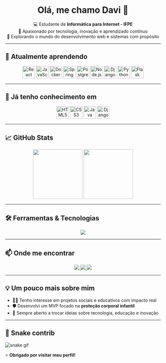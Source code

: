 <h1 align="center">Olá, me chamo Davi 👋</h1>

<p align="center">
  💻 Estudante de <strong>Informática para Internet - IFPE</strong> <br/>
  🎯 Apaixonado por tecnologia, inovação e aprendizado contínuo <br/>
  🚀 Explorando o mundo do desenvolvimento web e sistemas com propósito
</p>

---

## 🚀 Atualmente aprendendo
<p align="center">
  <img src="https://cdn.jsdelivr.net/gh/devicons/devicon/icons/react/react-original.svg" height="40" title="React"/>
  <img src="https://cdn.jsdelivr.net/gh/devicons/devicon/icons/javascript/javascript-original.svg" height="40" title="JavaScript"/>
  <img src="https://cdn.jsdelivr.net/gh/devicons/devicon/icons/docker/docker-original.svg" height="40" title="Docker"/>
  <img src="https://cdn.jsdelivr.net/gh/devicons/devicon/icons/spring/spring-original.svg" height="40" title="Spring Boot"/>
  <img src="https://cdn.jsdelivr.net/gh/devicons/devicon/icons/postgresql/postgresql-original.svg" height="40" title="PostgreSQL"/>
  <img src="https://cdn.jsdelivr.net/gh/devicons/devicon/icons/nodejs/nodejs-original.svg" height="40" title="Node.js"/>
  <img src="https://cdn.jsdelivr.net/gh/devicons/devicon@latest/icons/django/django-plain.svg" height="40" title="Django" />
  <img src="https://cdn.jsdelivr.net/gh/devicons/devicon@latest/icons/python/python-plain.svg" height="40" title="Python" />
  <img src="https://cdn.jsdelivr.net/gh/devicons/devicon/icons/flask/flask-original.svg" height="40" title="Flask"/>
</p>

---

## 🧠 Já tenho conhecimento em
<p align="center">
  <img src="https://cdn.jsdelivr.net/gh/devicons/devicon/icons/html5/html5-original.svg" height="40" title="HTML5"/>
  <img src="https://cdn.jsdelivr.net/gh/devicons/devicon/icons/css3/css3-original.svg" height="40" title="CSS3"/>
  <img src="https://cdn.jsdelivr.net/gh/devicons/devicon/icons/java/java-original.svg" height="40" title="Java"/>
  <img src="https://cdn.jsdelivr.net/gh/devicons/devicon@latest/icons/django/django-plain.svg" height="40" title="Django" />
</p>

---

## 📈 GitHub Stats
<p align="center">
  <img height="160em" src="https://github-readme-stats.vercel.app/api?username=Davialves22&show_icons=true&theme=tokyonight&include_all_commits=true&count_private=true"/>
  <img height="160em" src="https://github-readme-stats.vercel.app/api/top-langs/?username=Davialves22&layout=compact&langs_count=7&theme=tokyonight"/>
</p>

---

## 🛠️ Ferramentas & Tecnologias
<p align="center">
  <img src="https://skillicons.dev/icons?i=vscode,git,github,figma,postman,linux" />
</p>

---

## 📫 Onde me encontrar
<p align="center">
  <a href="https://github.com/Davialves22" target="_blank">
    <img src="https://img.shields.io/badge/GitHub-181717?style=for-the-badge&logo=github&logoColor=white"/>
  </a>
  <a href="https://www.instagram.com/" target="_blank">
    <img src="https://img.shields.io/badge/Instagram-E4405F?style=for-the-badge&logo=instagram&logoColor=white"/>
  </a>
  <a href="https://web.whatsapp.com/" target="_blank">
    <img src="https://img.shields.io/badge/WhatsApp-25D366?style=for-the-badge&logo=whatsapp&logoColor=white"/>
  </a>
</p>

---

## 💡 Um pouco mais sobre mim
- 👨‍💻 Tenho interesse em projetos sociais e educativos com impacto real
- 🛡️ Desenvolvi um MVP focado na **proteção corporal infantil**
- 💬 Sempre aberto a trocar ideias sobre tecnologia, educação e inovação

---

## 🐍 Snake contrib

![snake gif](https://github.com/Davialves22/snake-gif.git)


⭐ **Obrigado por visitar meu perfil!**
